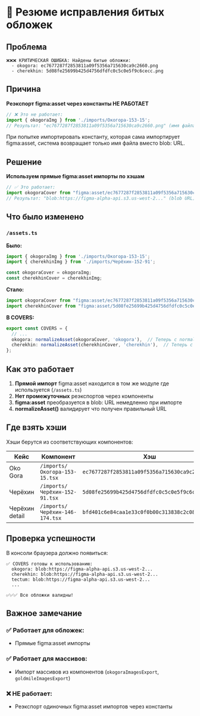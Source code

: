 # 🎯 Резюме исправления битых обложек

## Проблема
```
❌❌❌ КРИТИЧЕСКАЯ ОШИБКА: Найдены битые обложки:
  - okogora: ec7677287f2853811a09f5356a715630ca9c2660.png
  - cherekhin: 5d08fe25699b425d4756dfdfc0c5c0e5f9c6cecc.png
```

## Причина

**Реэкспорт figma:asset через константы НЕ РАБОТАЕТ**

```ts
// ❌ Это не работает:
import { okogoraImg } from './imports/Окогора-153-15';
// Результат: "ec7677287f2853811a09f5356a715630ca9c2660.png" (имя файла)
```

При попытке импортировать константу, которая сама импортирует figma:asset, система возвращает только имя файла вместо blob: URL.

## Решение

**Используем прямые figma:asset импорты по хэшам**

```ts
// ✅ Это работает:
import okogoraCover from "figma:asset/ec7677287f2853811a09f5356a715630ca9c2660.png";
// Результат: "blob:https://figma-alpha-api.s3.us-west-2..." (blob URL)
```

## Что было изменено

### `/assets.ts`

**Было:**
```ts
import { okogoraImg } from './imports/Окогора-153-15';
import { cherekhinImg } from './imports/Черёхин-152-91';

const okogoraCover = okogoraImg;
const cherekhinCover = cherekhinImg;
```

**Стало:**
```ts
import okogoraCover from "figma:asset/ec7677287f2853811a09f5356a715630ca9c2660.png";
import cherekhinCover from "figma:asset/5d08fe25699b425d4756dfdfc0c5c0e5f9c6cecc.png";
```

**В COVERS:**
```ts
export const COVERS = {
  // ...
  okogora: normalizeAsset(okogoraCover, 'okogora'),  // Теперь с normalizeAsset
  cherekhin: normalizeAsset(cherekhinCover, 'cherekhin'),  // Теперь с normalizeAsset
};
```

## Как это работает

1. **Прямой импорт** figma:asset находится в том же модуле где используется (`/assets.ts`)
2. **Нет промежуточных** реэкспортов через компоненты
3. **figma:asset** преобразуется в blob: URL немедленно при импорте
4. **normalizeAsset()** валидирует что получен правильный URL

## Где взять хэши

Хэши берутся из соответствующих компонентов:

| Кейс | Компонент | Хэш |
|------|-----------|-----|
| Oko Gora | `/imports/Окогора-153-15.tsx` | `ec7677287f2853811a09f5356a715630ca9c2660.png` |
| Черёхин | `/imports/Черёхин-152-91.tsx` | `5d08fe25699b425d4756dfdfc0c5c0e5f9c6cecc.png` |
| Черёхин detail | `/imports/Черёхин-146-174.tsx` | `bfd401c6e84caa1e33c0f0b00c313838c2c08e2f.png` |

## Проверка успешности

В консоли браузера должно появиться:

```
✅ COVERS готовы к использованию:
  okogora: blob:https://figma-alpha-api.s3.us-west-2...
  cherekhin: blob:https://figma-alpha-api.s3.us-west-2...
  tectum: blob:https://figma-alpha-api.s3.us-west-2...
  ...

✅✅✅ Все обложки валидны!
```

## Важное замечание

### ✅ Работает для обложек:
- Прямые figma:asset импорты

### ✅ Работает для массивов:
- Импорт массивов из компонентов (`okogoraImagesExport`, `goldmileImagesExport`)

### ❌ НЕ работает:
- Реэкспорт одиночных figma:asset импортов через константы
